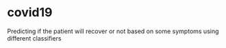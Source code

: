 # covid19
Predicting if the patient will recover or not based on some symptoms using different classifiers 
